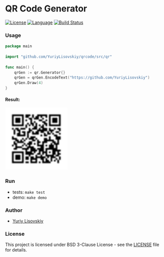 # QR Code Generator
[![License](https://img.shields.io/badge/BSD-3--Clause-orange.svg)](LICENSE)
[![Language](https://img.shields.io/badge/Go-1.10-blue.svg)](https://golang.org/)
[![Build Status](https://travis-ci.org/YuriyLisovskiy/qrcode.svg?branch=master)](https://travis-ci.org/YuriyLisovskiy/qrcode)
### Usage
```go
package main

import "github.com/YuriyLisovskiy/qrcode/src/qr"

func main() {
	qrGen := qr.Generator{}
	qrGen = qrGen.EncodeText("https://github.com/YuriyLisovskiy")
	qrGen.Draw(4)
}
```
#### Result:
<img src="sample/qr.png" alt="sample" style="width:200px;"/>

### Run
* tests: `make test`
* demo: `make demo`
### Author
* [Yuriy Lisovskiy](https://github.com/YuriyLisovskiy)
### License
This project is licensed under BSD 3-Clause License - see the [LICENSE](LICENSE) file for details.